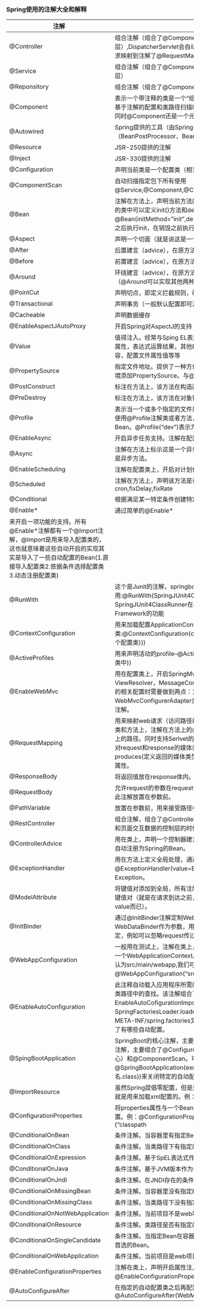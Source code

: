 ### Spring使用的注解大全和解释

| 注解                            | 解释                                                         |
| ------------------------------- | ------------------------------------------------------------ |
| @Controller                     | 组合注解（组合了@Component注解），应用在MVC层（控制层）,DispatcherServlet会自动扫描注解了此注解的类，然后将web请求映射到注解了@RequestMapping的方法上。 |
| @Service                        | 组合注解（组合了@Component注解），应用在service层（业务逻辑层） |
| @Reponsitory                    | 组合注解（组合了@Component注解），应用在dao层（数据访问层）  |
| @Component                      | 表示一个带注释的类是一个“组件”，成为Spring管理的Bean。当使用基于注解的配置和类路径扫描时，这些类被视为自动检测的候选对象。同时@Component还是一个元注解。 |
| @Autowired                      | Spring提供的工具（由Spring的依赖注入工具（BeanPostProcessor、BeanFactoryPostProcessor）自动注入。） |
| @Resource                       | JSR-250提供的注解                                            |
| @Inject                         | JSR-330提供的注解                                            |
| @Configuration                  | 声明当前类是一个配置类（相当于一个Spring配置的xml文件）      |
| @ComponentScan                  | 自动扫描指定包下所有使用@Service,@Component,@Controller,@Repository的类并注册 |
| @Bean                           | 注解在方法上，声明当前方法的返回值为一个Bean。返回的Bean对应的类中可以定义init()方法和destroy()方法，然后在@Bean(initMethod=”init”,destroyMethod=”destroy”)定义，在构造之后执行init，在销毁之前执行destroy。 |
| @Aspect                         | 声明一个切面（就是说这是一个额外功能）                       |
| @After                          | 后置建言（advice），在原方法前执行。                         |
| @Before                         | 前置建言（advice），在原方法后执行。                         |
| @Around                         | 环绕建言（advice），在原方法执行前执行，在原方法执行后再执行（@Around可以实现其他两种advice） |
| @PointCut                       | 声明切点，即定义拦截规则，确定有哪些方法会被切入             |
| @Transactional                  | 声明事务（一般默认配置即可满足要求，当然也可以自定义）       |
| @Cacheable                      | 声明数据缓存                                                 |
| @EnableAspectJAutoProxy         | 开启Spring对AspectJ的支持                                    |
| @Value                          | 值得注入。经常与Sping EL表达式语言一起使用，注入普通字符，系统属性，表达式运算结果，其他Bean的属性，文件内容，网址请求内容，配置文件属性值等等 |
| @PropertySource                 | 指定文件地址。提供了一种方便的、声明性的机制，用于向Spring的环境添加PropertySource。与@configuration类一起使用。 |
| @PostConstruct                  | 标注在方法上，该方法在构造函数执行完成之后执行。             |
| @PreDestroy                     | 标注在方法上，该方法在对象销毁之前执行。                     |
| @Profile                        | 表示当一个或多个指定的文件是活动的时，一个组件是有资格注册的。使用@Profile注解类或者方法，达到在不同情况下选择实例化不同的Bean。@Profile(“dev”)表示为dev时实例化。 |
| @EnableAsync                    | 开启异步任务支持。注解在配置类上。                           |
| @Async                          | 注解在方法上标示这是一个异步方法，在类上标示这个类所有的方法都是异步方法。 |
| @EnableScheduling               | 注解在配置类上，开启对计划任务的支持。                       |
| @Scheduled                      | 注解在方法上，声明该方法是计划任务。支持多种类型的计划任务：cron,fixDelay,fixRate |
| @Conditional                    | 根据满足某一特定条件创建特定的Bean                           |
| @Enable*                        | 通过简单的@Enable*
来开启一项功能的支持。所有@Enable*注解都有一个@Import注解，@Import是用来导入配置类的，这也就意味着这些自动开启的实现其实是导入了一些自动配置的Bean(1.直接导入配置类2.依据条件选择配置类3.动态注册配置类) |
| @RunWith                        | 这个是Junit的注解，springboot集成了junit。一般在测试类里使用:@RunWith(SpringJUnit4ClassRunner.class) — SpringJUnit4ClassRunner在JUnit环境下提供Sprng TestContext Framework的功能 |
| @ContextConfiguration           | 用来加载配置ApplicationContext，其中classes属性用来加载配置类:@ContextConfiguration(classes = {TestConfig.class(自定义的一个配置类)}) |
| @ActiveProfiles                 | 用来声明活动的profile–@ActiveProfiles(“prod”(这个prod定义在配置类中)) |
| @EnableWebMvc                   | 用在配置类上，开启SpringMvc的Mvc的一些默认配置：如ViewResolver，MessageConverter等。同时在自己定制SpringMvc的相关配置时需要做到两点：1.配置类继承WebMvcConfigurerAdapter类2.就是必须使用这个@EnableWebMvc注解。 |
| @RequestMapping                 | 用来映射web请求（访问路径和参数），处理类和方法的。可以注解在类和方法上，注解在方法上的@RequestMapping路径会继承注解在类上的路径。同时支持Serlvet的request和response作为参数，也支持对request和response的媒体类型进行配置。其中有value(路径)，produces(定义返回的媒体类型和字符集)，method(指定请求方式)等属性。 |
| @ResponseBody                   | 将返回值放在response体内。返回的是数据而不是页面             |
| @RequestBody                    | 允许request的参数在request体中，而不是在直接链接在地址的后面。此注解放置在参数前。 |
| @PathVariable                   | 放置在参数前，用来接受路径参数。                             |
| @RestController                 | 组合注解，组合了@Controller和@ResponseBody,当我们只开发一个和页面交互数据的控制层的时候可以使用此注解。 |
| @ControllerAdvice               | 用在类上，声明一个控制器建言，它也组合了@Component注解，会自动注册为Spring的Bean。 |
| @ExceptionHandler               | 用在方法上定义全局处理，通过他的value属性可以过滤拦截的条件：@ExceptionHandler(value=Exception.class)–表示拦截所有的Exception。 |
| @ModelAttribute                 | 将键值对添加到全局，所有注解了@RequestMapping的方法可获得次键值对（就是在请求到达之前，往model里addAttribute一对name-value而已）。 |
| @InitBinder                     | 通过@InitBinder注解定制WebDataBinder（用在方法上，方法有一个WebDataBinder作为参数，用WebDataBinder在方法内定制数据绑定，例如可以忽略request传过来的参数Id等）。 |
| @WebAppConfiguration            | 一般用在测试上，注解在类上，用来声明加载的ApplicationContext是一个WebApplicationContext。他的属性指定的是Web资源的位置，默认为src/main/webapp,我们可以修改为：@WebAppConfiguration(“src/main/resources”)。 |
| @EnableAutoConfiguration        | 此注释自动载入应用程序所需的所有Bean——这依赖于Spring Boot在类路径中的查找。该注解组合了@Import注解，@Import注解导入了EnableAutoCofigurationImportSelector类，它使用SpringFactoriesLoader.loaderFactoryNames方法来扫描具有META-INF/spring.factories文件的jar包。而spring.factories里声明了有哪些自动配置。 |
| @SpingBootApplication           | SpringBoot的核心注解，主要目的是开启自动配置。它也是一个组合注解，主要组合了@Configurer，@EnableAutoConfiguration（核心）和@ComponentScan。可以通过@SpringBootApplication(exclude={想要关闭的自动配置的类名.class})来关闭特定的自动配置。 |
| @ImportResource                 | 虽然Spring提倡零配置，但是还是提供了对xml文件的支持，这个注解就是用来加载xml配置的。例：@ImportResource({“classpath |
| @ConfigurationProperties        | 将properties属性与一个Bean及其属性相关联，从而实现类型安全的配置。例：@ConfigurationProperties(prefix=”authot”，locations={“classpath |
| @ConditionalOnBean              | 条件注解。当容器里有指定Bean的条件下。                       |
| @ConditionalOnClass             | 条件注解。当类路径下有指定的类的条件下。                     |
| @ConditionalOnExpression        | 条件注解。基于SpEL表达式作为判断条件。                       |
| @ConditionalOnJava              | 条件注解。基于JVM版本作为判断条件。                          |
| @ConditionalOnJndi              | 条件注解。在JNDI存在的条件下查找指定的位置。                 |
| @ConditionalOnMissingBean       | 条件注解。当容器里没有指定Bean的情况下。                     |
| @ConditionalOnMissingClass      | 条件注解。当类路径下没有指定的类的情况下。                   |
| @ConditionalOnNotWebApplication | 条件注解。当前项目不是web项目的条件下。                      |
| @ConditionalOnResource          | 条件注解。类路径是否有指定的值。                             |
| @ConditionalOnSingleCandidate   | 条件注解。当指定Bean在容器中只有一个，后者虽然有多个但是指定首选的Bean。 |
| @ConditionalOnWebApplication    | 条件注解。当前项目是web项目的情况下。                        |
| @EnableConfigurationProperties  | 注解在类上，声明开启属性注入，使用@Autowired注入。例：@EnableConfigurationProperties(HttpEncodingProperties.class)。 |
| @AutoConfigureAfter             | 在指定的自动配置类之后再配置。例：@AutoConfigureAfter(WebMvcAutoConfiguration.class) |